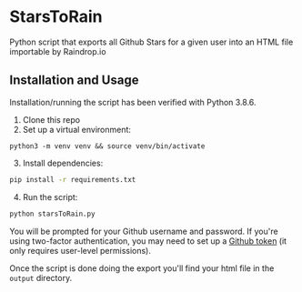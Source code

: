 # StarsToRain

Python script that exports all Github Stars for a given user into an HTML file importable by Raindrop.io

## Installation and Usage

Installation/running the script has been verified with Python 3.8.6.

1. Clone this repo
2. Set up a virtual environment:

```
python3 -m venv venv && source venv/bin/activate
```

3. Install dependencies:

```bash
pip install -r requirements.txt
```

4. Run the script:

```bash
python starsToRain.py
```

You will be prompted for your Github username and password. If you're using two-factor authentication, you may need to set up a [Github token](https://docs.github.com/en/free-pro-team@latest/github/authenticating-to-github/creating-a-personal-access-token) (it only requires user-level permissions).

Once the script is done doing the export you'll find your html file in the `output` directory.

